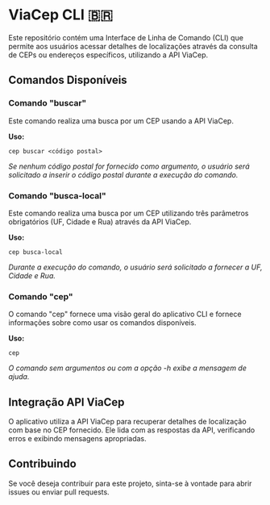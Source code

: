 # ViaCep CLI 🇧🇷
Este repositório contém uma Interface de Linha de Comando (CLI) que permite aos usuários acessar detalhes de localizações através da consulta de CEPs ou endereços específicos, utilizando a API ViaCep.

## Comandos Disponíveis

###  Comando "buscar"
Este comando realiza uma busca por um CEP usando a API ViaCep.

**Uso:**

`
cep buscar <código postal>
`

_Se nenhum código postal for fornecido como argumento, o usuário será solicitado a inserir o código postal durante a execução do comando._

### Comando "busca-local"
Este comando realiza uma busca por um CEP utilizando três parâmetros obrigatórios (UF, Cidade e Rua) através da API ViaCep.

**Uso:**

`
cep busca-local
`

_Durante a execução do comando, o usuário será solicitado a fornecer a UF, Cidade e Rua._

### Comando "cep"
O comando "cep" fornece uma visão geral do aplicativo CLI e fornece informações sobre como usar os comandos disponíveis.

**Uso:**

`
cep 
`

_O comando sem argumentos ou com a opção -h exibe a mensagem de ajuda._

## Integração API ViaCep

O aplicativo utiliza a API ViaCep para recuperar detalhes de localização com base no CEP fornecido. Ele lida com as respostas da API, verificando erros e exibindo mensagens apropriadas.

## Contribuindo
Se você deseja contribuir para este projeto, sinta-se à vontade para abrir issues ou enviar pull requests. 